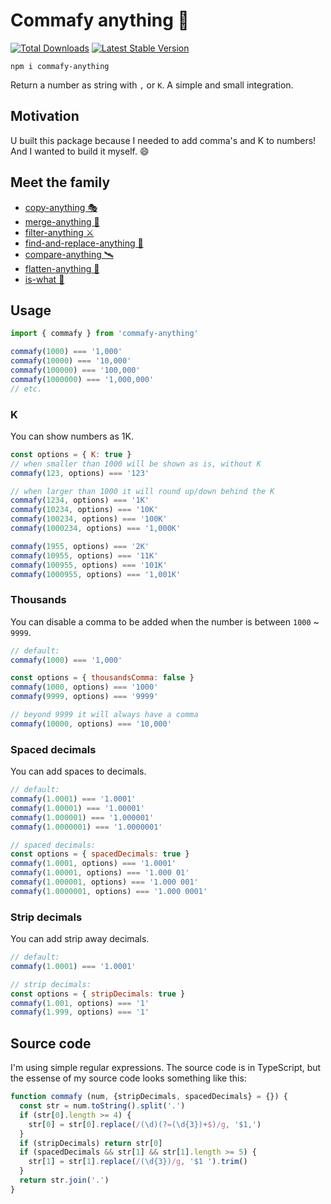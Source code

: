 # Commafy anything 🍡

<a href="https://www.npmjs.com/package/commafy-anything"><img src="https://img.shields.io/npm/v/commafy-anything.svg" alt="Total Downloads"></a>
<a href="https://www.npmjs.com/package/commafy-anything"><img src="https://img.shields.io/npm/dw/commafy-anything.svg" alt="Latest Stable Version"></a>

```
npm i commafy-anything
```

Return a number as string with `,` or `K`. A simple and small integration.

## Motivation

U built this package because I needed to add comma's and K to numbers! And I wanted to build it myself. 😄

## Meet the family

- [copy-anything 🎭](https://github.com/mesqueeb/copy-anything)
- [merge-anything 🥡](https://github.com/mesqueeb/merge-anything)
- [filter-anything ⚔️](https://github.com/mesqueeb/filter-anything)
- [find-and-replace-anything 🎣](https://github.com/mesqueeb/find-and-replace-anything)
- [compare-anything 🛰](https://github.com/mesqueeb/compare-anything)
- [flatten-anything 🏏](https://github.com/mesqueeb/flatten-anything)
- [is-what 🙉](https://github.com/mesqueeb/is-what)

## Usage

```js
import { commafy } from 'commafy-anything'

commafy(1000) === '1,000'
commafy(10000) === '10,000'
commafy(100000) === '100,000'
commafy(1000000) === '1,000,000'
// etc.
```

### K

You can show numbers as 1K.

```js
const options = { K: true }
// when smaller than 1000 will be shown as is, without K
commafy(123, options) === '123'

// when larger than 1000 it will round up/down behind the K
commafy(1234, options) === '1K'
commafy(10234, options) === '10K'
commafy(100234, options) === '100K'
commafy(1000234, options) === '1,000K'

commafy(1955, options) === '2K'
commafy(10955, options) === '11K'
commafy(100955, options) === '101K'
commafy(1000955, options) === '1,001K'
```

### Thousands

You can disable a comma to be added when the number is between `1000` ~ `9999`.

```js
// default:
commafy(1000) === '1,000'

const options = { thousandsComma: false }
commafy(1000, options) === '1000'
commafy(9999, options) === '9999'

// beyond 9999 it will always have a comma
commafy(10000, options) === '10,000'
```

### Spaced decimals

You can add spaces to decimals.

```js
// default:
commafy(1.0001) === '1.0001'
commafy(1.00001) === '1.00001'
commafy(1.000001) === '1.000001'
commafy(1.0000001) === '1.0000001'

// spaced decimals:
const options = { spacedDecimals: true }
commafy(1.0001, options) === '1.0001'
commafy(1.00001, options) === '1.000 01'
commafy(1.000001, options) === '1.000 001'
commafy(1.0000001, options) === '1.000 0001'
```

### Strip decimals

You can add strip away decimals.

```js
// default:
commafy(1.0001) === '1.0001'

// strip decimals:
const options = { stripDecimals: true }
commafy(1.001, options) === '1'
commafy(1.999, options) === '1'
```

## Source code

I'm using simple regular expressions. The source code is in TypeScript, but the essense of my source code looks something like this:

```js
function commafy (num, {stripDecimals, spacedDecimals} = {}) {
  const str = num.toString().split('.')
  if (str[0].length >= 4) {
    str[0] = str[0].replace(/(\d)(?=(\d{3})+$)/g, '$1,')
  }
  if (stripDecimals) return str[0]
  if (spacedDecimals && str[1] && str[1].length >= 5) {
    str[1] = str[1].replace(/(\d{3})/g, '$1 ').trim()
  }
  return str.join('.')
}
```
